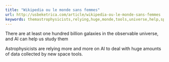 ```yaml
---
title: "Wikipedia ou le monde sans femmes"
url: http://usbeketrica.com/article/wikipedia-ou-le-monde-sans-femmes
keywords: themastrophysicists,relying,huge,monde,tools,universe,help,space,galaxies,observable,study,femmes,wikipedia
---
```

There are at least one hundred billion galaxies in the observable universe, and AI can help us study them

Astrophysicists are relying more and more on AI to deal with huge amounts of data collected by new space tools.
